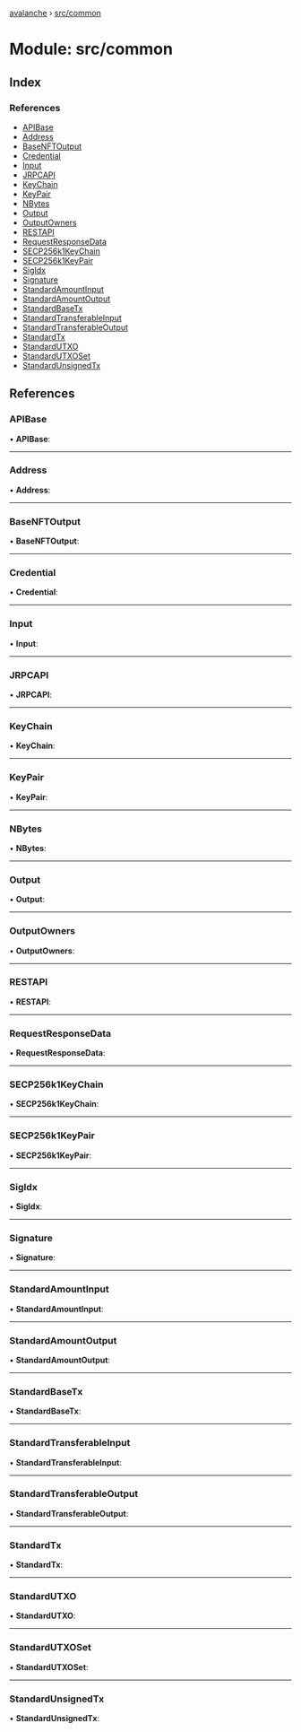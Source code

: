 [avalanche](../README.md) › [src/common](src_common.md)

# Module: src/common

## Index

### References

* [APIBase](src_common.md#apibase)
* [Address](src_common.md#address)
* [BaseNFTOutput](src_common.md#basenftoutput)
* [Credential](src_common.md#credential)
* [Input](src_common.md#input)
* [JRPCAPI](src_common.md#jrpcapi)
* [KeyChain](src_common.md#keychain)
* [KeyPair](src_common.md#keypair)
* [NBytes](src_common.md#nbytes)
* [Output](src_common.md#output)
* [OutputOwners](src_common.md#outputowners)
* [RESTAPI](src_common.md#restapi)
* [RequestResponseData](src_common.md#requestresponsedata)
* [SECP256k1KeyChain](src_common.md#secp256k1keychain)
* [SECP256k1KeyPair](src_common.md#secp256k1keypair)
* [SigIdx](src_common.md#sigidx)
* [Signature](src_common.md#signature)
* [StandardAmountInput](src_common.md#standardamountinput)
* [StandardAmountOutput](src_common.md#standardamountoutput)
* [StandardBaseTx](src_common.md#standardbasetx)
* [StandardTransferableInput](src_common.md#standardtransferableinput)
* [StandardTransferableOutput](src_common.md#standardtransferableoutput)
* [StandardTx](src_common.md#standardtx)
* [StandardUTXO](src_common.md#standardutxo)
* [StandardUTXOSet](src_common.md#standardutxoset)
* [StandardUnsignedTx](src_common.md#standardunsignedtx)

## References

###  APIBase

• **APIBase**:

___

###  Address

• **Address**:

___

###  BaseNFTOutput

• **BaseNFTOutput**:

___

###  Credential

• **Credential**:

___

###  Input

• **Input**:

___

###  JRPCAPI

• **JRPCAPI**:

___

###  KeyChain

• **KeyChain**:

___

###  KeyPair

• **KeyPair**:

___

###  NBytes

• **NBytes**:

___

###  Output

• **Output**:

___

###  OutputOwners

• **OutputOwners**:

___

###  RESTAPI

• **RESTAPI**:

___

###  RequestResponseData

• **RequestResponseData**:

___

###  SECP256k1KeyChain

• **SECP256k1KeyChain**:

___

###  SECP256k1KeyPair

• **SECP256k1KeyPair**:

___

###  SigIdx

• **SigIdx**:

___

###  Signature

• **Signature**:

___

###  StandardAmountInput

• **StandardAmountInput**:

___

###  StandardAmountOutput

• **StandardAmountOutput**:

___

###  StandardBaseTx

• **StandardBaseTx**:

___

###  StandardTransferableInput

• **StandardTransferableInput**:

___

###  StandardTransferableOutput

• **StandardTransferableOutput**:

___

###  StandardTx

• **StandardTx**:

___

###  StandardUTXO

• **StandardUTXO**:

___

###  StandardUTXOSet

• **StandardUTXOSet**:

___

###  StandardUnsignedTx

• **StandardUnsignedTx**:
